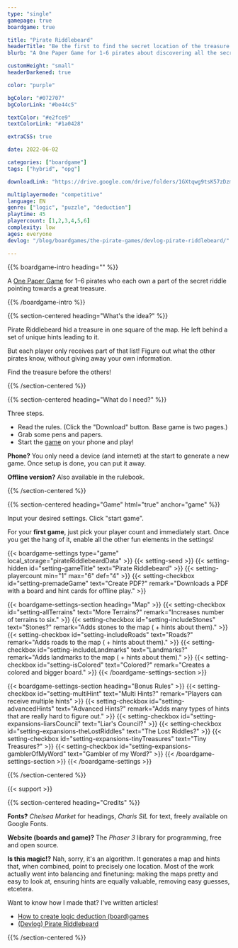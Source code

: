 ```yaml
---
type: "single"
gamepage: true
boardgame: true

title: "Pirate Riddlebeard"
headerTitle: "Be the first to find the secret location of the treasure!"
blurb: "A One Paper Game for 1-6 pirates about discovering all the secret hints leading to the treasure."

customHeight: "small"
headerDarkened: true

color: "purple"

bgColor: "#072707"
bgColorLink: "#be44c5"

textColor: "#e2fce9"
textColorLink: "#1a0428"

extraCSS: true

date: 2022-06-02

categories: ["boardgame"]
tags: ["hybrid", "opg"]

downloadLink: "https://drive.google.com/drive/folders/1GXtqwg9tsK57zDzmiumtdtlgn3NeAHuF"

multiplayermode: "competitive"
language: EN
genre: ["logic", "puzzle", "deduction"]
playtime: 45
playercount: [1,2,3,4,5,6]
complexity: low
ages: everyone
devlog: "/blog/boardgames/the-pirate-games/devlog-pirate-riddlebeard/"

---
```



{{% boardgame-intro heading="" %}}

A [One Paper Game](/boardgames#one-paper-games) for 1&ndash;6 pirates who each own a part of the secret riddle pointing towards a great treasure.

{{% /boardgame-intro %}}

<!-- Introduction + explanation text -->
{{% section-centered heading="What's the idea?" %}}

Pirate Riddlebeard hid a treasure in one square of the map. He left behind a set of unique hints leading to it.

But each player only receives part of that list! Figure out what the other pirates know, without giving away your own information.

Find the treasure before the others!

{{% /section-centered %}}

{{% section-centered heading="What do I need?" %}}

Three steps.
* Read the rules. (Click the "Download" button. Base game is two pages.)
* Grab some pens and papers.
* Start the [game](#game) on your phone and play!

**Phone?** You only need a device (and internet) at the start to generate a new game. Once setup is done, you can put it away.

**Offline version?** Also available in the rulebook.

{{% /section-centered %}}

{{% section-centered heading="Game" html="true" anchor="game" %}}

<p>Input your desired settings. Click "start game".</p>
<p>For your <strong>first game</strong>, just pick your player count and immediately start. Once you get the hang of it, enable all the other fun elements in the settings!</p>

{{< boardgame-settings type="game" local_storage="pirateRiddlebeardData" >}}
  {{< setting-seed >}}
  {{< setting-hidden id="setting-gameTitle" text="Pirate Riddlebeard" >}}
  {{< setting-playercount min="1" max="6" def="4" >}}
  {{< setting-checkbox id="setting-premadeGame" text="Create PDF?" remark="Downloads a PDF with a board and hint cards for offline play." >}}

  {{< boardgame-settings-section heading="Map" >}}
{{< setting-checkbox id="setting-allTerrains" text="More Terrains?" remark="Increases number of terrains to six." >}}
{{< setting-checkbox id="setting-includeStones" text="Stones?" remark="Adds stones to the map ( + hints about them)." >}}
{{< setting-checkbox id="setting-includeRoads" text="Roads?" remark="Adds roads to the map ( + hints about them)." >}}
{{< setting-checkbox id="setting-includeLandmarks" text="Landmarks?" remark="Adds landmarks to the map ( + hints about them)." >}}
{{< setting-checkbox id="setting-isColored" text="Colored?" remark="Creates a colored and bigger board." >}}
  {{< /boardgame-settings-section >}}

  {{< boardgame-settings-section heading="Bonus Rules" >}}
{{< setting-checkbox id="setting-multiHint" text="Multi Hints?" remark="Players can receive multiple hints" >}}
{{< setting-checkbox id="setting-advancedHints" text="Advanced Hints?" remark="Adds many types of hints that are really hard to figure out." >}}
{{< setting-checkbox id="setting-expansions-liarsCouncil" text="Liar's Council?" >}}
{{< setting-checkbox id="setting-expansions-theLostRiddles" text="The Lost Riddles?" >}}
{{< setting-checkbox id="setting-expansions-tinyTreasures" text="Tiny Treasures?" >}}
{{< setting-checkbox id="setting-expansions-gamblerOfMyWord" text="Gambler of my Word?" >}}
  {{< /boardgame-settings-section >}}
{{< /boardgame-settings >}}

{{% /section-centered %}}

{{< support >}}

{{% section-centered heading="Credits" %}}

**Fonts?** _Chelsea Market_ for headings, _Charis SIL_ for text, freely available on Google Fonts.

**Website (boards and game)?** The _Phaser 3_ library for programming, free and open source.

**Is this magic!?** Nah, sorry, it's an algorithm. It generates a map and hints that, when combined, point to precisely one location. Most of the work actually went into balancing and finetuning: making the maps pretty and easy to look at, ensuring hints are equally valuable, removing easy guesses, etcetera.

Want to know how I made that? I've written articles!
- [How to create logic deduction (board)games](/blog/tutorials/deduction-boardgames-part-1-passive)
- [(Devlog) Pirate Riddlebeard](/blog/boardgames/the-pirate-games/devlog-pirate-riddlebeard)

{{% /section-centered %}}